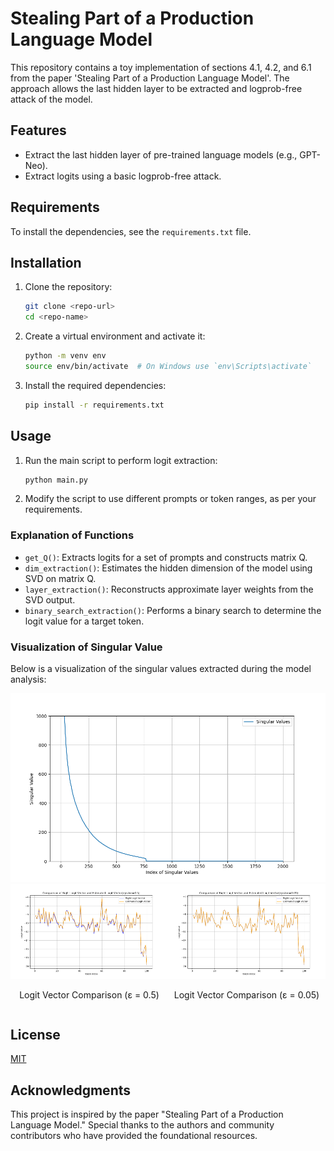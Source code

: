 # Stealing Part of a Production Language Model

This repository contains a toy implementation of sections 4.1, 4.2, and 6.1 from the paper 'Stealing Part of a Production Language Model'. The approach allows the last hidden layer to be extracted and logprob-free attack of the model.

## Features
- Extract the last hidden layer of pre-trained language models (e.g., GPT-Neo).
- Extract logits using a basic logprob-free attack.

## Requirements

To install the dependencies, see the `requirements.txt` file.

## Installation

1. Clone the repository:
    ```bash
    git clone <repo-url>
    cd <repo-name>
    ```

2. Create a virtual environment and activate it:
    ```bash
    python -m venv env
    source env/bin/activate  # On Windows use `env\Scripts\activate`
    ```

3. Install the required dependencies:
    ```bash
    pip install -r requirements.txt
    ```

## Usage

1. Run the main script to perform logit extraction:
    ```bash
    python main.py
    ```

2. Modify the script to use different prompts or token ranges, as per your requirements.

### Explanation of Functions
- `get_Q()`: Extracts logits for a set of prompts and constructs matrix Q.
- `dim_extraction()`: Estimates the hidden dimension of the model using SVD on matrix Q.
- `layer_extraction()`: Reconstructs approximate layer weights from the SVD output.
- `binary_search_extraction()`: Performs a binary search to determine the logit value for a target token.

### Visualization of Singular Value

Below is a visualization of the singular values extracted during the model analysis:

<img src="Visualization/singular_values_plot.png" alt="Singular Values Plot" width="600"/>
<div style="display: flex; justify-content: space-around;">
    <div style="text-align: center;">
        <img src="Visualization/logit_vector_comparison(epsilon=0.5).png" alt="Logit Vector Comparison (ε = 0.5)" width="400"/>
        <p>Logit Vector Comparison (ε = 0.5)</p>
    </div>
    <div style="text-align: center;">
        <img src="Visualization/logit_vector_comparison(epsilon=0.05).png" alt="Logit Vector Comparison (ε = 0.05)" width="400"/>
        <p>Logit Vector Comparison (ε = 0.05)</p>
    </div>
</div>


## License
[MIT](https://opensource.org/licenses/MIT)

## Acknowledgments
This project is inspired by the paper "Stealing Part of a Production Language Model." Special thanks to the authors and community contributors who have provided the foundational resources.
